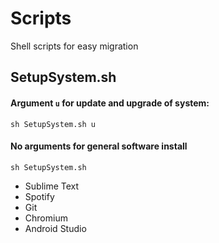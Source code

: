 # Scripts
Shell scripts for easy migration

## SetupSystem.sh

#### Argument `u` for update and upgrade of system: 
`sh SetupSystem.sh u`

#### No arguments for general software install
`sh SetupSystem.sh`
- Sublime Text
- Spotify
- Git
- Chromium
- Android Studio
